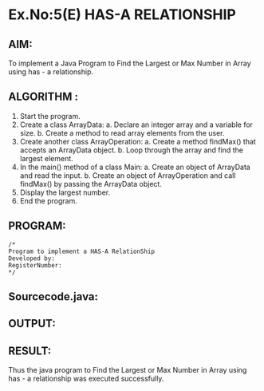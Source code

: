 # Ex.No:5(E) HAS-A RELATIONSHIP
## AIM:
To implement a  Java Program to Find the Largest or Max Number in Array using has - a relationship.
## ALGORITHM :
1.	Start the program.
2.	Create a class ArrayData:
a.	Declare an integer array and a variable for size.
b.	Create a method to read array elements from the user.
3.	Create another class ArrayOperation:
a.	Create a method findMax() that accepts an ArrayData object.
b.	Loop through the array and find the largest element.
4.	In the main() method of a class Main:
a.	Create an object of ArrayData and read the input.
b.	Create an object of ArrayOperation and call findMax() by passing the ArrayData object.
5.	Display the largest number.
6.	End the program.



## PROGRAM:
 ```
/*
Program to implement a HAS-A RelationShip
Developed by: 
RegisterNumber:  
*/
```

## Sourcecode.java:







## OUTPUT:



## RESULT:
Thus the java program to Find the Largest or Max Number in Array using has - a relationship was executed successfully. 

